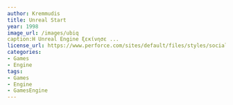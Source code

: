 ```yaml
---
author: Kremmudis
title: Unreal Start
year: 1998 
image_url: /images/ubiq
caption:Η Unreal Engine ξεκίνησε ...
license_url: https://www.perforce.com/sites/default/files/styles/social_preview_image/public/image/2020-09/image-blog-unreal-engine-5.jpg?itok=FnYXXy8S
categories:
- Games
- Engine
tags:
- Games 
- Engine
- GamesEngine
---
```

